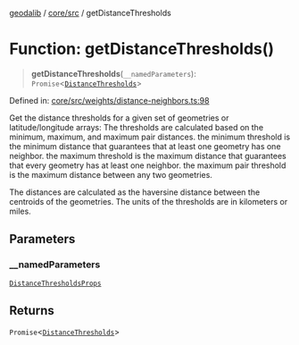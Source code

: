 [geodalib](../../../modules.md) / [core/src](../index.md) / getDistanceThresholds

# Function: getDistanceThresholds()

> **getDistanceThresholds**(`__namedParameters`): `Promise`\<[`DistanceThresholds`](../type-aliases/DistanceThresholds.md)\>

Defined in: [core/src/weights/distance-neighbors.ts:98](https://github.com/GeoDaCenter/geoda-lib/blob/dd0b55e88e7fa62fd12212664ac5233e391d8b71/js/packages/core/src/weights/distance-neighbors.ts#L98)

Get the distance thresholds for a given set of geometries or latitude/longitude arrays:
The thresholds are calculated based on the minimum, maximum, and maximum pair distances.
the minimum threshold is the minimum distance that guarantees that at least one geometry has one neighbor.
the maximum threshold is the maximum distance that guarantees that every geometry has at least one neighbor.
the maximum pair threshold is the maximum distance between any two geometries.

The distances are calculated as the haversine distance between the centroids of the geometries.
The units of the thresholds are in kilometers or miles.

## Parameters

### \_\_namedParameters

[`DistanceThresholdsProps`](../type-aliases/DistanceThresholdsProps.md)

## Returns

`Promise`\<[`DistanceThresholds`](../type-aliases/DistanceThresholds.md)\>
